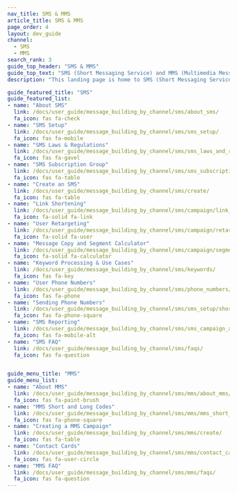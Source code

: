 ```yaml
---
nav_title: SMS & MMS
article_title: SMS & MMS
page_order: 4
layout: dev_guide
channel:
  - SMS
  - MMS
search_rank: 3
guide_top_header: "SMS & MMS"
guide_top_text: "SMS (Short Messaging Service) and MMS (Multimedia Messaging Service) offer a more direct way to reach your users than most other messaging channels, as it utilizes their phone number, allowing you to reach them in real-time. Check out the following topics to get started with Braze SMS or MMS!<br><br>Not ready for any of the following topics? Head to our <a href='/docs/user_guide/onboarding_with_braze/sms_setup/'>SMS setup</a> collection to get to know SMS at Braze. <br><br>**SMS and MMS are only available in select Braze packages. Reach out to your account manager or customer success manager to get started.**"
description: "This landing page is home to SMS (Short Messaging Service) and MMS (Multimedia Messaging Service). These services offer a more direct way to reach your users than most other messaging channels, as it utilizes their phone number, allowing you to reach them in real-time."

guide_featured_title: "SMS"
guide_featured_list:
- name: "About SMS"
  link: /docs/user_guide/message_building_by_channel/sms/about_sms/
  fa_icon: fas fa-check
- name: "SMS Setup"
  link: /docs/user_guide/message_building_by_channel/sms/sms_setup/
  fa_icon: fas fa-mobile
- name: "SMS Laws & Regulations"
  link: /docs/user_guide/message_building_by_channel/sms/sms_laws_and_regulations/
  fa_icon: fas fa-gavel
- name: "SMS Subscription Group"
  link: /docs/user_guide/message_building_by_channel/sms/sms_subscription_group/
  fa_icon: fas fa-table
- name: "Create an SMS"
  link: /docs/user_guide/message_building_by_channel/sms/create/
  fa_icon: fas fa-table
- name: "Link Shortening"
  link: /docs/user_guide/message_building_by_channel/sms/campaign/link_shortening/
  fa_icon: fa-solid fa-link
- name: "User Retargeting"
  link: /docs/user_guide/message_building_by_channel/sms/campaign/retargeting/
  fa_icon: fa-solid fa-user
- name: "Message Copy and Segment Calculator"
  link: /docs/user_guide/message_building_by_channel/sms/campaign/segments/
  fa_icon: fa-solid fa-calculator
- name: "Keyword Processing & Use Cases"
  link: /docs/user_guide/message_building_by_channel/sms/keywords/
  fa_icon: fas fa-key
- name: "User Phone Numbers"
  link: /docs/user_guide/message_building_by_channel/sms/phone_numbers/user_phone_numbers/
  fa_icon: fas fa-phone
- name: "Sending Phone Numbers"
  link: /docs/user_guide/message_building_by_channel/sms/sms_setup/short_and_long_codes/
  fa_icon: fas fa-phone-square
- name: "SMS Reporting"
  link: /docs/user_guide/message_building_by_channel/sms/sms_campaign_analytics/
  fa_icon: fas fa-mobile-alt
- name: "SMS FAQ"
  link: /docs/user_guide/message_building_by_channel/sms/faqs/
  fa_icon: fas fa-question


guide_menu_title: "MMS"
guide_menu_list:
- name: "About MMS"
  link: /docs/user_guide/message_building_by_channel/sms/mms/about_mms/
  fa_icon: fas fa-paint-brush
- name: "MMS Short and Long Codes"
  link: /docs/user_guide/message_building_by_channel/sms/mms/mms_short_long_codes/
  fa_icon: fas fa-phone-square
- name: "Creating a MMS Campaign"
  link: /docs/user_guide/message_building_by_channel/sms/mms/create/
  fa_icon: fas fa-table
- name: "Contact Cards"
  link: /docs/user_guide/message_building_by_channel/sms/mms/contact_card/
  fa_icon: fas fa-user-circle
- name: "MMS FAQ"
  link: /docs/user_guide/message_building_by_channel/sms/mms/faqs/
  fa_icon: fas fa-question
---
```

